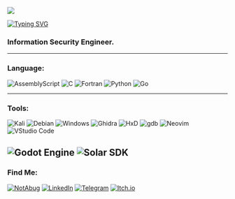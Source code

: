 ![](/assets/pic.png)

<a href="https://git.io/typing-svg"><img style = "margin-left: auto;margin-right: auto" src="https://readme-typing-svg.demolab.com?font=source+code+pro&duration=7000&pause=1000&color=773BF7&center=true&vCenter=true&multiline=true&repeat=false&random=true&width=435&lines=%23+Hello%2C+user_name" alt="Typing SVG" /></a>

### Information Security Engineer.

---
### Language:

![AssemblyScript](https://img.shields.io/badge/assembly%20script-%23000000.svg?style=for-the-badge&logo=assemblyscript&logoColor=white)
![C](https://img.shields.io/badge/c-%2300599C.svg?style=for-the-badge&logo=c&logoColor=white)
![Fortran](https://img.shields.io/badge/Fortran-%23734F96.svg?style=for-the-badge&logo=fortran&logoColor=white)
![Python](https://img.shields.io/badge/python-3670A0?style=for-the-badge&logo=python&logoColor=ffdd54)
![Go](https://img.shields.io/badge/go-%2300ADD8.svg?style=for-the-badge&logo=go&logoColor=white)

----

### Tools:

![Kali](https://img.shields.io/badge/Kali-268BEE?style=for-the-badge&logo=kalilinux&logoColor=white)
![Debian](https://img.shields.io/badge/Debian-D70A53?style=for-the-badge&logo=debian&logoColor=white)
![Windows](https://img.shields.io/badge/Windows-0078D6?style=for-the-badge&logo=windows&logoColor=white)
![Ghidra](https://img.shields.io/badge/ghidra-%23CF9B38.svg?style=for-the-badge&logo=ghidra)
![HxD](https://img.shields.io/badge/HxD-%23FFFFFF?style=for-the-badge&logo=HxD)
![gdb](https://img.shields.io/badge/gdb-%2300599C?style=for-the-badge&logo=gdb)
![Neovim](https://img.shields.io/badge/NeoVim-%2357A143.svg?&style=for-the-badge&logo=neovim&logoColor=white)
![VStudio Code](https://img.shields.io/badge/VS%20Code-0078d7.svg?style=for-the-badge&logo=visual-studio-code&logoColor=white)

![Godot Engine](https://img.shields.io/badge/GODOT-%23FFFFFF.svg?style=for-the-badge&logo=godot-engine)
![Solar SDK](https://img.shields.io/badge/Solar%20SDK-%23FFFFFF.svg?style=for-the-badge&logo=coronaengine)
---
### Find Me:
[![NotAbug](https://img.shields.io/badge/NotAbug-%23FFFFFF?style=for-the-badge&logo=notabug)](https://notabug.org/socket1970)
[![LinkedIn](https://img.shields.io/badge/linkedin-%230077B5.svg?style=for-the-badge&logo=linkedin&logoColor=white)](https://www.linkedin.com/in/michael-shapko-3b9884293/)
[![Telegram](https://img.shields.io/badge/Telegram-2CA5E0?style=for-the-badge&logo=telegram&logoColor=white)](https://t.me/funny_m4n)
[![Itch.io](https://img.shields.io/badge/Itch-%23FF0B34.svg?style=for-the-badge&logo=Itch.io&logoColor=white)](https://d314.itch.io/)
